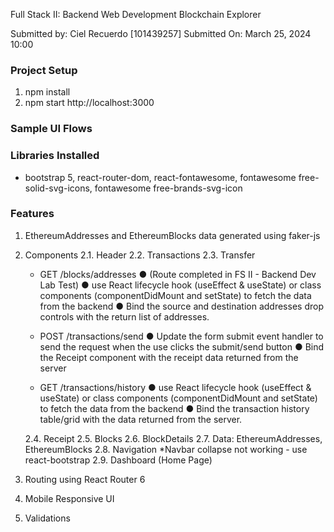 Full Stack II: Backend Web Development Blockchain Explorer

Submitted by: Ciel Recuerdo [101439257]
Submitted On: March 25, 2024 10:00

### Project Setup
1. npm install
2. npm start    http://localhost:3000

### Sample UI Flows


### Libraries Installed
- bootstrap 5, react-router-dom, react-fontawesome, fontawesome free-solid-svg-icons, fontawesome free-brands-svg-icon

### Features
1. EthereumAddresses and EthereumBlocks data generated using faker-js
2. Components
    2.1. Header
    2.2. Transactions
    2.3. Transfer <TODO>
    - GET /blocks/addresses
    ● (Route completed in FS II - Backend Dev Lab Test)
    ● use React lifecycle hook (useEffect & useState) or class components (componentDidMount and setState) to fetch the data from the backend
    ● Bind the source and destination addresses drop controls with the return list of addresses.

    - POST /transactions/send
    ● Update the form submit event handler to send the request when the use clicks the submit/send button
    ● Bind the Receipt component with the receipt data returned from the server

    - GET /transactions/history
    ● use React lifecycle hook (useEffect & useState) or class components (componentDidMount and setState) to fetch the data from the backend
    ● Bind the transaction history table/grid with the data returned from the server.

    2.4. Receipt
    2.5. Blocks
    2.6. BlockDetails
    2.7. Data: EthereumAddresses, EthereumBlocks
    2.8. Navigation *Navbar collapse not working - use react-bootstrap
    2.9. Dashboard (Home Page)
3. Routing using React Router 6
4. Mobile Responsive UI
5. Validations